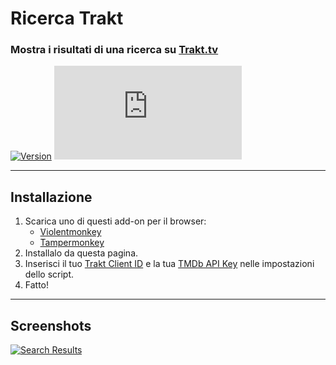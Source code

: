 # Ricerca Trakt

### Mostra i risultati di una ricerca su [Trakt.tv](https://trakt.tv/)

[![Version](https://img.shields.io/endpoint?url=https://runkit.io/ifelix18/userscript-version/branches/master/iFelix18/Trakt-Userscripts/master/userscripts/meta/trakt-search.meta.js&style=flat-square)](#)
[![Size](https://img.shields.io/github/size/iFelix18/Trakt-Userscripts/userscripts/trakt-search.user.js?style=flat-square)](#)

---

## Installazione

1. Scarica uno di questi add-on per il browser:
    - [Violentmonkey](https://violentmonkey.github.io/)
    - [Tampermonkey](https://www.tampermonkey.net/)
2. Installalo da questa pagina.
3. Inserisci il tuo [Trakt Client ID](https://trakt.tv/oauth/applications/new) e la tua [TMDb API Key](https://developers.themoviedb.org/3/) nelle impostazioni dello script.
4. Fatto!

---

## Screenshots

[![Search Results](https://i.imgur.com/l8nuTwO.png "Search Results")](#)
